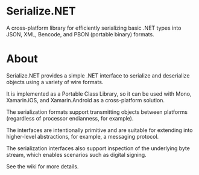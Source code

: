 Serialize.NET
=============

A cross-platform library for efficiently serializing basic .NET types into JSON, XML, Bencode, and PBON (portable binary) formats.

About
=====

Serialize.NET provides a simple .NET interface to serialize and deserialize objects using a variety of wire formats.

It is implemented as a Portable Class Library, so it can be used with Mono, Xamarin.iOS, and Xamarin.Android as a cross-platform solution.

The serialization formats support transmitting objects between platforms (regardless of processor endianness, for example).

The interfaces are intentionally primitive and are suitable for extending into higher-level abstractions, for example, a messaging protocol.

The serialization interfaces also support inspection of the underlying byte stream, which enables scenarios such as digital signing.

See the wiki for more details.
